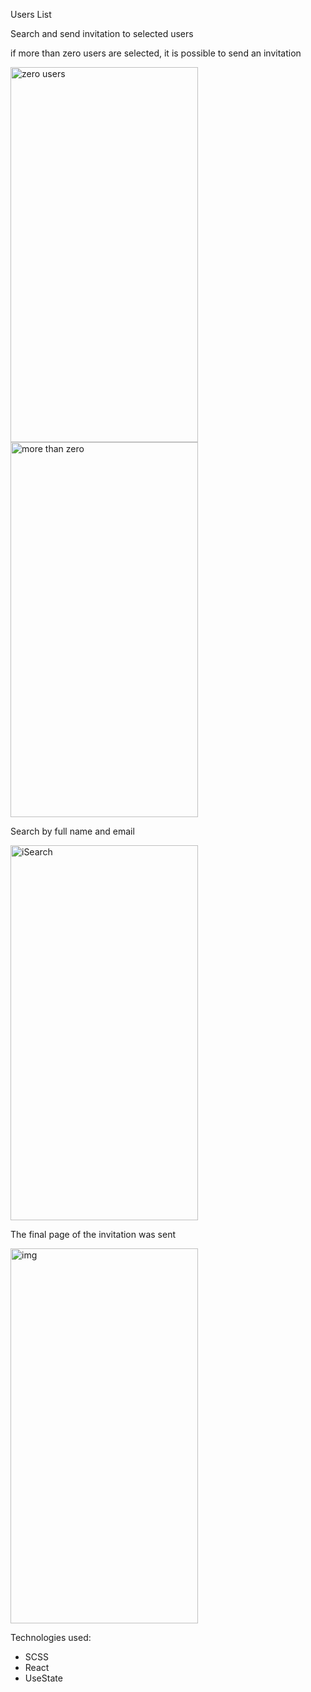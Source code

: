 Users List 

Search and send invitation to selected users

if more than zero users are selected, it is possible to send an invitation

<img width=300px height=600px src="/readme_img/01.png" alt="zero users" title="zero users">
<img width=300px height=600px src="/readme_img/03.png" alt="more than zero" title="more than zero">

Search by full name and email

<img width=300px height=600px src="/readme_img/02.png" alt="iSearch" title="Search">

The final page of the invitation was sent

<img width=300px height=600px src="/readme_img/02.png" alt="img" title="final page">

Technologies used:

* SCSS
* React
* UseState 